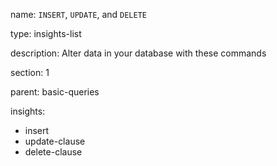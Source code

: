 name: `INSERT`, `UPDATE`, and `DELETE`

type: insights-list

description: Alter data in your database with these commands

section: 1

parent: basic-queries

insights:
  - insert
  - update-clause
  - delete-clause

